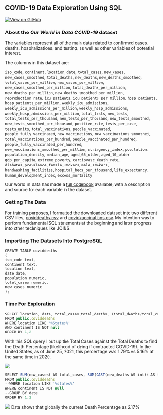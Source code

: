 ## COVID-19 Data Exploration Using SQL

[![View on GitHub](https://img.shields.io/badge/GitHub-View_on_GitHub-blue?logo=GitHub)](https://github.com/derekbonilla/COVIDproject/blob/main/COVID%20Project.sql)

### About the ***Our World in Data COVID-19*** dataset
The variables represent all of the main data related to confirmed cases, deaths, hospitalizations, and testing, as well as other variables of potential interest.

The columns in this dataset are:

`iso_code`, `continent`, `location`, `date`, `total_cases`, `new_cases`, `new_cases_smoothed`, `total_deaths`, `new_deaths`, `new_deaths_smoothed`, `total_cases_per_million`, `new_cases_per_million`, `new_cases_smoothed_per_million`, `total_deaths_per_million`, `new_deaths_per_million`, `new_deaths_smoothed_per_million`, `reproduction_rate`, `icu_patients`, `icu_patients_per_million`, `hosp_patients`, `hosp_patients_per_million`, `weekly_icu_admissions`, `weekly_icu_admissions_per_million`, `weekly_hosp_admissions`, `weekly_hosp_admissions_per_million`, `total_tests`, `new_tests`, `total_tests_per_thousand`, `new_tests_per_thousand`, `new_tests_smoothed`, `new_tests_smoothed_per_thousand`, `positive_rate`, `tests_per_case`, `tests_units`, `total_vaccinations`, `people_vaccinated`, `people_fully_vaccinated`, `new_vaccinations`, `new_vaccinations_smoothed`, `total_vaccinations_per_hundred`, `people_vaccinated_per_hundred`, `people_fully_vaccinated_per_hundred`, `new_vaccinations_smoothed_per_million`, `stringency_index`, `population`, `population_density`, `median_age`, `aged_65_older`, `aged_70_older`, `gdp_per_capita`, `extreme_poverty`, `cardiovasc_death_rate`, `diabetes_prevalence`, `female_smokers`, `male_smokers`, `handwashing_facilities`, `hospital_beds_per_thousand`, `life_expectancy`, `human_development_index`, `excess_mortality`

Our World in Data has made a [full codebook](https://github.com/owid/covid-19-data/blob/master/public/data/owid-covid-codebook.csv) available, with a description and source for each variable in the dataset.


### Getting The Data
For training purposes, I formatted the downloaded dataset into two different CSV files, [coviddeaths.csv](https://github.com/owid/covid-19-data/blob/master/public/data/owid-covid-codebook.csv) and [covidvaccinations.csv](https://github.com/owid/covid-19-data/blob/master/public/data/owid-covid-codebook.csv). My intention was to perform fundamental SQL statements at the beginning and later progress into other techniques like JOINS.


### Importing The Datasets Into PostgreSQL

```javascript
CREATE TABLE coviddeaths
(
iso_code text,
continent text,
location text,
date date,
population numeric,
total_cases numeric,
new_cases numeric
);
```

### Time For Exploration

```javascript
SELECT location, date, total_cases,total_deaths, (total_deaths/total_cases)*100 AS DeathPercentage
FROM public.coviddeaths
WHERE location LIKE '%States%'
AND continent IS NOT null
ORDER BY 1,2
```

With this SQL query I put up the Total Cases against the Total Deaths to find the Death Percentage (likelihood of dying if contracted COVID-19). In the United States, as of June 25, 2021, this percentage was 1.79% vs 5.16% at the same time in 2020.

<img src="images/dummy_thumbnail.jpg?raw=true"/>

```javascript
SELECT SUM(new_cases) AS total_cases, SUM(CAST(new_deaths AS int)) AS total_deaths, SUM(CAST(new_deaths AS int))/SUM(New_Cases)*100 AS DeathPercentage
FROM public.coviddeaths
--WHERE location LIKE '%states%'
WHERE continent IS NOT null
--GROUP BY date
ORDER BY 1,2
```
<img src="images/dummy_thumbnail.jpg?raw=true"/>
Data shows that globally the current Death Percentage as 2.17%

